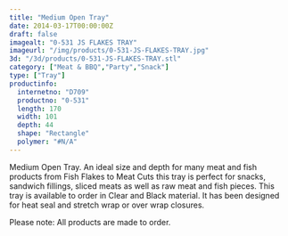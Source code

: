 ```yaml
---
title: "Medium Open Tray"
date: 2014-03-17T00:00:00Z
draft: false
imagealt: "0-531 JS FLAKES TRAY"
imageurl: "/img/products/0-531-JS-FLAKES-TRAY.jpg"
3d: "/3d/products/0-531-JS-FLAKES-TRAY.stl"
category: ["Meat & BBQ","Party","Snack"]
type: ["Tray"]
productinfo:
  internetno: "D709"
  productno: "0-531"
  length: 170
  width: 101
  depth: 44
  shape: "Rectangle"
  polymer: "#N/A"
---
```

Medium Open Tray. An ideal size and depth for many meat and fish products from Fish Flakes to Meat Cuts this tray is perfect for snacks, sandwich fillings, sliced meats as well as raw meat and fish pieces. This tray is available to order in Clear and Black material. It has been designed for heat seal and stretch wrap or over wrap closures.

Please note: All products are made to order.